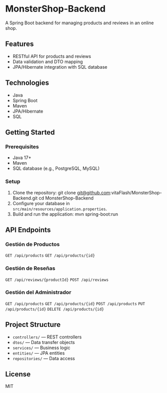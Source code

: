 # MonsterShop-Backend

A Spring Boot backend for managing products and reviews in an online shop.

## Features

- RESTful API for products and reviews
- Data validation and DTO mapping
- JPA/Hibernate integration with SQL database

## Technologies

- Java
- Spring Boot
- Maven
- JPA/Hibernate
- SQL

## Getting Started

### Prerequisites

- Java 17+
- Maven
- SQL database (e.g., PostgreSQL, MySQL)

### Setup

1. Clone the repository: git clone git@github.com:vitaFlash/MonsterShop-Backend.git cd MonsterShop-Backend
2. Configure your database in `src/main/resources/application.properties`.
3. Build and run the application: mvn spring-boot:run

## API Endpoints
### **Gestión de Productos**
`GET /api/products`
`GET /api/products/{id}`
### **Gestión de Reseñas**
`GET /api/reviews/{productId}`
`POST /api/reviews`
### **Gestión del Administrador**
`GET /api/products`
`GET /api/products/{id}`
`POST /api/products`
`PUT /api/products/{id}`
`DELETE /api/products/{id}`

## Project Structure

- `controllers/` — REST controllers
- `dtos/` — Data transfer objects
- `services/` — Business logic
- `entities/` — JPA entities
- `repositories/` — Data access

## License

MIT